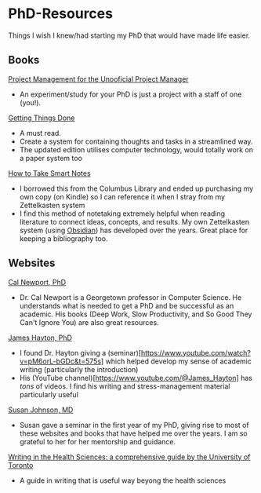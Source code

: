 # PhD-Resources
Things I wish I knew/had starting my PhD that would have made life easier.

## Books
[Project Management for the Unooficial Project Manager](https://www.amazon.com/Project-Management-Unofficial-Manager-Updated/dp/1637740506/ref=sr_1_1?crid=1VDIVSCZCMBTL&dib=eyJ2IjoiMSJ9.cE6JVsp9i0nFc2OEGBDPWIduwUB57JK3zUeKuJTIQppoCKzN1tCblLsxm68ACQZy-cZj2bPHWoDeBeJmnEC1V6oEM-Ztb8xDDk5qsgAHbY_vknhh4Jzm6IlkBrHX9PwaHKQ7AMPqMvR-DSOrCQUdjOqTHUOKsX1Z4_tYKUENJzCyAYt78wgvwsUej6bhCz8Jrl9TyDug4B4W5LmzF_EqaBGSMM8IZiRPi_hTf1ywqA4.i9HjNP5a2SfkOO0HsHrlmzahjm_mbWkkzxeeppv0_7g&dib_tag=se&keywords=project+management+for+the+unofficial+project+manager&qid=1739470332&sprefix=project+management+%2Caps%2C180&sr=8-1)
- An experiment/study for your PhD is just a project with a staff of one (you!).

[Getting Things Done](https://www.amazon.com/Getting-Things-Done-Stress-Free-Productivity/dp/0143126563/ref=sr_1_1?crid=3DDDE7T8D828&dib=eyJ2IjoiMSJ9.JPu08UYkU4zwl38D65fqtO63gughA0c6JaxyWZxIA8kHzHm2gqWKl4DfZHT5ZZGFq1qlWF3QJbmjvT295aCgiUBkYLuOcrrzc0K1kQE6k4B0vAdv65XkA1dwuGezhMg2vdh1teadM-uoiKui9zWJqSpu47uOHdVavZ_c1cVjvrBvkJiloGCOKBYeIOa4r5lIl4Y125hJgkbWuaCuKyQH-LW_aU3hqVR5-KRwMI7L8zU.6f2rNcDfJeDWFplIMhz0PjCjFmN8wuHxBGzaUOEcz3k&dib_tag=se&keywords=getting+things+done&qid=1739470433&sprefix=Getting+things+%2Caps%2C185&sr=8-1)
- A must read.
- Create a system for containing thoughts and tasks in a streamlined way.
- The updated edition utilises computer technology, would totally work on a paper system too

[How to Take Smart Notes](https://www.amazon.com/How-Take-Smart-Notes-Technique/dp/3982438802/ref=sr_1_1?crid=21DTGCLRWS41X&dib=eyJ2IjoiMSJ9.YBwST8cgh8_L-Bvv5mf6aApHS5CUjqw2oXJGEoAQjjBNnSvOnuNvWH7qZv_55NI_Q6JSX9A5qRpkrV0-wAzurSwgg-ffEo-1rsxddTTQnv4gyqfU1JY2U20WXMJttFKvHIQkQIGWh7kEYoAbT3Y9rA.eXTiNIeRmEtS_HzvU6nBANR7BeGNXrskvMRaPjisB1c&dib_tag=se&keywords=how+to+take+smart+notes+s%C3%B6nke+ahrens&qid=1739470524&sprefix=how+to+take+sma%2Caps%2C220&sr=8-1)
- I borrowed this from the Columbus Library and ended up purchasing my own copy (on Kindle) so I can reference it when I stray from my Zettelkasten system
- I find this method of notetaking extremely helpful when reading literature to connect ideas, concepts, and results. My own Zettelkasten system (using [Obsidian](https://obsidian.md/)) has developed over the years. Great place for keeping a bibliography too.

## Websites
[Cal Newport, PhD](calnewport.com)
- Dr. Cal Newport is a Georgetown professor in Computer Science. He understands what is needed to get a PhD and be successful as an academic. His books (Deep Work, Slow Productivity, and So Good They Can't Ignore You) are also great resources.

[James Hayton, PhD](https://phd.academy/blog/)
- I found Dr. Hayton giving a (seminar)[https://www.youtube.com/watch?v=pM6orL-bGDc&t=575s] which helped develop my sense of academic writing (particularly the introduction)
- His (YouTube channel)[https://www.youtube.com/@James_Hayton] has *tons* of videos. I find his writing and stress-management material particularly useful

[Susan Johnson, MD](https://thrivingamidstchaos.com/)
- Susan gave a seminar in the first year of my PhD, giving rise to most of these websites and books that have helped me over the years. I am so grateful to her for her mentorship and guidance.

[Writing in the Health Sciences: a comprehensive guide by the University of Toronto](https://journals.scholarsportal.info/browse/19207093/v01i0001)  
- A guide in writing that is useful way beyong the health sciences 
